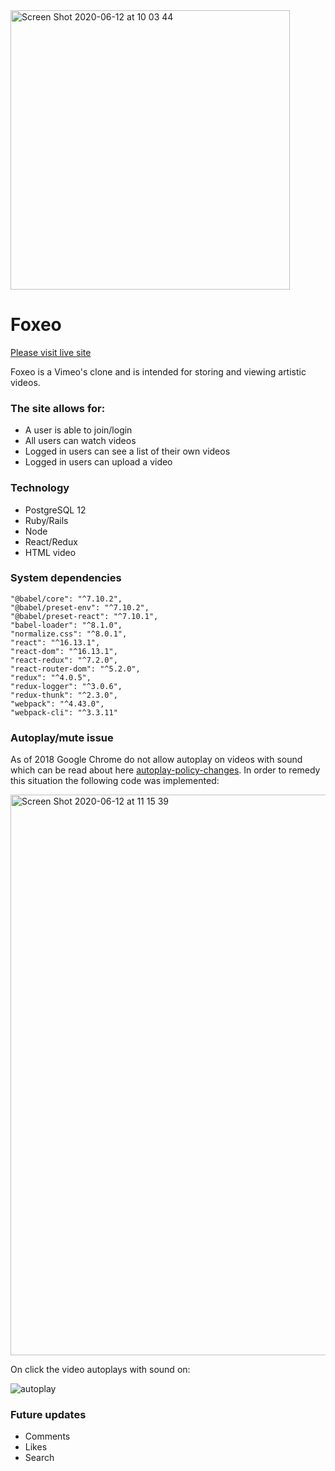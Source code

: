 
<img width="447" alt="Screen Shot 2020-06-12 at 10 03 44" src="https://user-images.githubusercontent.com/59717705/84511140-1541ea00-ac94-11ea-838c-204b94ec4934.png">

# Foxeo 

[Please visit live site](https://foxeo.herokuapp.com/)

 Foxeo is a Vimeo's clone and is intended for storing and viewing artistic videos.

### The site allows for:

  * A user is able to join/login
  * All users can watch videos
  * Logged in users can see a list of their own videos
  * Logged in users can upload a video

### Technology

  * PostgreSQL 12
  * Ruby/Rails
  * Node
  * React/Redux
  * HTML video

  ### System dependencies
    "@babel/core": "^7.10.2",
    "@babel/preset-env": "^7.10.2",
    "@babel/preset-react": "^7.10.1",
    "babel-loader": "^8.1.0",
    "normalize.css": "^8.0.1",
    "react": "^16.13.1",
    "react-dom": "^16.13.1",
    "react-redux": "^7.2.0",
    "react-router-dom": "^5.2.0",
    "redux": "^4.0.5",
    "redux-logger": "^3.0.6",
    "redux-thunk": "^2.3.0",
    "webpack": "^4.43.0",
    "webpack-cli": "^3.3.11"

### Autoplay/mute issue

  As of 2018 Google Chrome do not allow autoplay on videos with sound which can be read about here [autoplay-policy-changes](https://developers.google.com/web/updates/2017/09/autoplay-policy-changes). In order to remedy this situation the following code was implemented:

<img width="897" alt="Screen Shot 2020-06-12 at 11 15 39" src="https://user-images.githubusercontent.com/59717705/84518098-2d1e6b80-ac9e-11ea-8a92-bd754e100687.png">


  On click the video autoplays with sound on:

  ![autoplay](https://user-images.githubusercontent.com/59717705/84521633-4f66b800-aca3-11ea-8377-ac3e6c8e5753.gif)


### Future updates

  * Comments
  * Likes
  * Search
